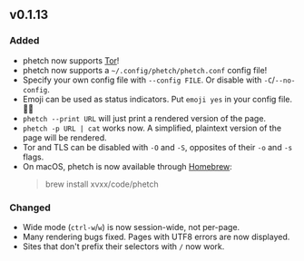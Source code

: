 ## v0.1.13

### Added

- phetch now supports [Tor][tor]! 
- phetch now supports a `~/.config/phetch/phetch.conf` config file! 
- Specify your own config file with `--config FILE`. Or disable with `-C`/`--no-config`.
- Emoji can be used as status indicators. Put `emoji yes` in your config file. 🧅🔐
- `phetch --print URL` will just print a rendered version of the page.
- `phetch -p URL | cat` works now. A simplified, plaintext version of the page will be rendered.
- Tor and TLS can be disabled with `-O` and `-S`, opposites of their `-o` and `-s` flags.
- On macOS, phetch is now available through [Homebrew](brew.sh):
  > brew install xvxx/code/phetch

### Changed

- Wide mode (`ctrl-w`/`w`) is now session-wide, not per-page.
- Many rendering bugs fixed. Pages with UTF8 errors are now displayed.
- Sites that don't prefix their selectors with `/` now work.

[tor]: (https://www.torproject.org/)